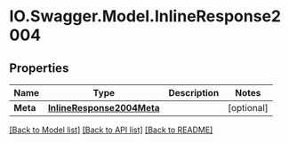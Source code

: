 # IO.Swagger.Model.InlineResponse2004
## Properties

Name | Type | Description | Notes
------------ | ------------- | ------------- | -------------
**Meta** | [**InlineResponse2004Meta**](InlineResponse2004Meta.md) |  | [optional] 

[[Back to Model list]](../README.md#documentation-for-models) [[Back to API list]](../README.md#documentation-for-api-endpoints) [[Back to README]](../README.md)


